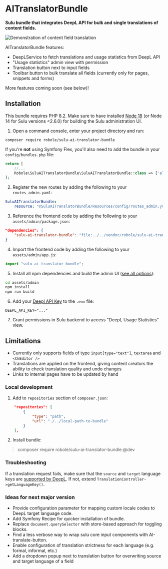 # AITranslatorBundle

**Sulu bundle that integrates DeepL API for bulk and single translations of content fields.**

![Demonstration of content field translation](https://github.com/robole-dev/sulu-ai-translator-bundle/blob/main/demo.gif)

AITranslatorBundle features:

-   DeepLService to fetch translations and usage statistics from DeepL API
-   "Usage statistics" admin view with permission
-   Translation button next to input fields
-   Toolbar button to bulk translate all fields (currently only for pages, snippets and forms)

More features coming soon (see below)!

## Installation

This bundle requires PHP 8.2. Make sure to have installed [Node 18](https://nodejs.org/en/) (or Node 14 for Sulu versions <2.6.0) for building the Sulu administration UI.

1. Open a command console, enter your project directory and run:

```console
composer require robole/sulu-ai-translator-bundle
```

If you're **not** using Symfony Flex, you'll also need to add the bundle in your `config/bundles.php` file:

```php
return [
    //...
    Robole\SuluAITranslatorBundle\SuluAITranslatorBundle::class => ['all' => true],
];
```

2. Register the new routes by adding the following to your `routes_admin.yaml`:

```yaml
SuluAITranslatorBundle:
    resource: "@SuluAITranslatorBundle/Resources/config/routes_admin.yml"
```

3. Reference the frontend code by adding the following to your `assets/admin/package.json`:

```json
"dependencies": {
    "sulu-ai-translator-bundle": "file:../../vendor/robole/sulu-ai-translator-bundle/src/Resources/js"
}
```

4. Import the frontend code by adding the following to your `assets/admin/app.js`:

```javascript
import "sulu-ai-translator-bundle";
```

5. Install all npm dependencies and build the admin UI ([see all options](https://docs.sulu.io/en/2.5/cookbook/build-admin-frontend.html)):

```bash
cd assets/admin
npm install
npm run build
```

6. Add your [Deepl API Key](https://support.deepl.com/hc/en-us/articles/360020695820-API-Key-for-DeepL-s-API#h_01HM9MFQ195GTHM93RRY63M18W) to the `.env` file:

```
DEEPL_API_KEY="..."
```

7. Grant permissions in Sulu backend to access "DeepL Usage Statistics" view.

## Limitations

-   Currently only supports fields of type `input[type="text"]`, `textarea` and `<CkEditor />`
-   Translations are applied on the frontend, giving content creators the ability to check translation quality and undo changes
-   Links to internal pages have to be updated by hand

### Local development

1. Add to `repositories` section of `composer.json`:

```json
    "repositories": [
        {
            "type": "path",
            "url": "./../local-path-to-bundle"
        }
    ],
```

2. Install bundle:

> composer require robole/sulu-ai-translator-bundle:@dev

### Troubleshooting

If a translation request fails, make sure that the `source` and `target` language keys are [supported by DeepL](https://developers.deepl.com/docs/resources/supported-languages#target-languages). If not, extend `TranslationController->getLanguageKey()`.

### Ideas for next major version

-   Provide configuration parameter for mapping custom locale codes to DeepL target language code.
-   Add Symfony Recipe for quicker installation of bundle.
-   Replace `document.querySelector` with store-based approach for toggling blocks.
-   Find a less verbose way to wrap sulu core input components with AI-translate-button.
-   Enable configuration of translation strictness for each language (e.g. formal, informal, etc.)
-   Add a dropdown popup next to translation button for overwriting source and target language of a field
